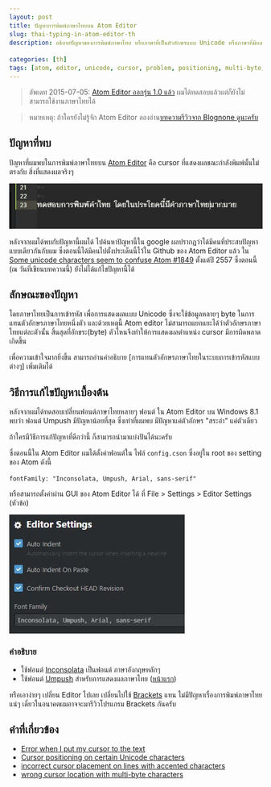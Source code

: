 ```yaml
---
layout: post
title: ปัญหาการพิมพ์ภาษาไทยบน Atom Editor
slug: thai-typing-in-atom-editor-th
description: อธิบายปัญหาของการพิมพ์ภาษาไทย หรือภาษาที่เป็นตัวอักษรแบบ Unicode หรือภาษาที่มีหลายตัว(Ascii code) ต่อตัวอักษรในภาษานั้นๆ ซึ่งก็คือ cursor นั้นไม่ตรงกับแสดงผล

categories: [th]
tags: [atom, editor, unicode, cursor, problem, positioning, multi-byte, incorrect, character, thai]
---
```


> อัพเดท 2015-07-05: [Atom Editor ออกรุ่น 1.0 แล้ว](https://www.blognone.com/node/69792) ผมได้ทดสอบแล้วแต่ก็ยังไม่สามารถใช้งานภาษาไทยได้

> หมายเหตุ: ถ้าใครยังไม่รู้จัก Atom Editor ลองอ่าน[บทความรีวิวจาก Blognone ดูนะครับ](https://www.blognone.com/node/56176)

## ปัญหาที่พบ
ปัญหาที่ผมพบในการพิมพ์ภาษาไทยบน [Atom Editor](https://atom.io) คือ cursor ที่แสดงผลขณะกำลังพิมพ์นั้นไม่ตรงกับ สิ่งที่แสดงผลจริงๆ 

![Problem while typing Thai in Atom editor](2015-05-23-thai-typing-in-atom-editor.gif)

หลังจากผมได้พบกับปัญหานี้ผมได้ ไปค้นหาปัญหานี้ใน google ผลปรากฏว่าได้มีคนที่ประสบปัญหาแบบเดียวกันกับผม ซึ่งตอนนี้ได้มีคนไปตั้งประเด็นนี้ไว้ใน Github ของ Atom Editor แล้ว ใน [Some unicode characters seem to confuse Atom #1849](https://github.com/atom/atom/issues/1849) ตั้งแต่ปี 2557 ซึ่งตอนนี้ (ณ วันที่เขียนบทความนี้) ยังไม่ได้แก้ไขปัญหานี้ได้

## ลักษณะของปัญหา

โดยภาษาไทยเป็นการเข้ารหัส เพื่อการแสดงผลแบบ Unicode ซึ่งจะใช้ข้อมูลหลายๆ byte ในการแทนตัวอักษรภาษาไทยหนึ่งตัว และด้วยเหตุนี้ Atom editor ไม่สามารถแยกแยะได้ว่าตัวอักษรภาษาไทยแต่ละตัวนั้น สิ้นสุดที่อักขระ(byte) ตัวไหนจึงทำให้การแสดงผลตำแหน่ง cursor มีการผิดพลาดเกิดขึ้น

เพื่อความเข้าใจมากยิ่งขึ้น สามารถอ่านคำอธิบาย [การแทนตัวอักษรภาษาไทยในระบบการเข้ารหัสแบบต่างๆ] เพิ่มเติมได้

## วิธีการแก้ไขปัญหาเบื้องต้น

หลังจากผมได้ทดสอบเปลี่ยนฟอนต์ภาษาไทยหลายๆ ฟอนต์ ใน Atom Editor บน Windows 8.1 พบว่า ฟอนต์ Umpush มีปัญหาน้อยที่สุด ซึ่งเท่าที่ผมพบ มีปัญหาแค่ตัวอักษร "สระอำ" แค่ตัวเดียว

ถ้าใครมีวิธีการแก้ปัญหาที่ดีกว่านี้ ก็สามารถนำมาแบ่งปันได้นะครับ

ซึ่งตอนนี้ใน Atom Editor ผมได้ตั้งค่าฟอนต์ใน ไฟล์ `config.cson` ซึ่งอยู่ใน root ของ setting ของ Atom ดังนี้ 

`fontFamily: "Inconsolata, Umpush, Arial, sans-serif"`

หรือสามารถตั้งค่าผ่าน GUI ของ Atom Editor ได้ ที่ File > Settings > Editor Settings (หัวข้อ)

![config of Atom to solve such problem](2015-05-23-thai-typing-in-atom-editor-2.jpg)

### คำอธิบาย
- ใช้ฟอนต์ [Inconsolata](http://levien.com/type/myfonts/inconsolata.html) เป็นฟอนต์ ภาษาอังกฤษหลักๆ
- ใช้ฟอนต์ [Umpush](ftp://linux.thai.net/pub/thailinux/software/thai-ttf) สำหรับการแสดงผลภาษาไทย ([หน้าแรก](http://linux.thai.net/projects/thaifonts-scalable))

หรือเอาง่ายๆ เปลี่ยน Editor ไปเลย เปลี่ยนไปใช้ [Brackets](http://brackets.io/) แทน ไม่มีปัญหาเรื่องการพิมพ์ภาษาไทยแน่ๆ  เดี๋ยวในอนาคตผมอาจจะมารีวิวโปรแกรม Brackets กันครับ

## คำที่เกี่ยวข้อง
- [Error when I put my cursor to the text](https://github.com/atom/atom/issues/6413)
- [Cursor positioning on certain Unicode characters](https://github.com/atom/atom/issues/3498)
- [incorrect cursor placement on lines with accented characters](https://github.com/atom/atom/issues/5975)
- [wrong cursor location with multi-byte characters](https://github.com/atom/atom/issues/4595)

